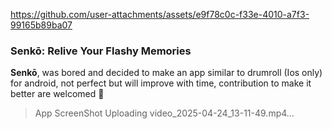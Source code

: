 
https://github.com/user-attachments/assets/e9f78c0c-f33e-4010-a7f3-99165b89ba07
### Senkō: Relive Your Flashy Memories

**Senkō**, was bored and decided to make an app similar to drumroll (Ios only) for android, not perfect but will improve with time, contribution to make it better are welcomed 🙌
>App ScreenShot
> Uploading video_2025-04-24_13-11-49.mp4…


